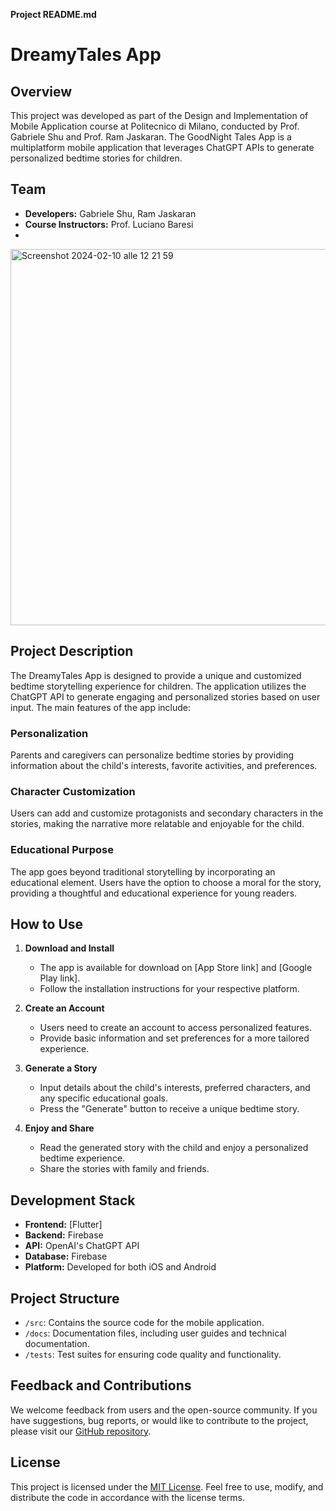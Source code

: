 **Project README.md**

# DreamyTales App

## Overview
This project was developed as part of the Design and Implementation of Mobile Application course at Politecnico di Milano, conducted by Prof. Gabriele Shu and Prof. Ram Jaskaran. The GoodNight Tales App is a multiplatform mobile application that leverages ChatGPT APIs to generate personalized bedtime stories for children.

## Team
- **Developers:** Gabriele Shu, Ram Jaskaran
- **Course Instructors:** Prof. Luciano Baresi
- 
<img width="602" alt="Screenshot 2024-02-10 alle 12 21 59" src="https://github.com/gabrizuzu/DreamyTales/assets/75883129/1268ecc9-4af1-4aae-b6be-825304499022">

## Project Description
The DreamyTales App is designed to provide a unique and customized bedtime storytelling experience for children. The application utilizes the ChatGPT API to generate engaging and personalized stories based on user input. The main features of the app include:

### Personalization
Parents and caregivers can personalize bedtime stories by providing information about the child's interests, favorite activities, and preferences.

### Character Customization
Users can add and customize protagonists and secondary characters in the stories, making the narrative more relatable and enjoyable for the child.

### Educational Purpose
The app goes beyond traditional storytelling by incorporating an educational element. Users have the option to choose a moral for the story, providing a thoughtful and educational experience for young readers.

## How to Use
1. **Download and Install**
   - The app is available for download on [App Store link] and [Google Play link].
   - Follow the installation instructions for your respective platform.

2. **Create an Account**
   - Users need to create an account to access personalized features.
   - Provide basic information and set preferences for a more tailored experience.

3. **Generate a Story**
   - Input details about the child's interests, preferred characters, and any specific educational goals.
   - Press the "Generate" button to receive a unique bedtime story.

4. **Enjoy and Share**
   - Read the generated story with the child and enjoy a personalized bedtime experience.
   - Share the stories with family and friends.

## Development Stack
- **Frontend:** [Flutter]
- **Backend:** Firebase
- **API:** OpenAI's ChatGPT API
- **Database:** Firebase
- **Platform:** Developed for both iOS and Android

## Project Structure
- `/src`: Contains the source code for the mobile application.
- `/docs`: Documentation files, including user guides and technical documentation.
- `/tests`: Test suites for ensuring code quality and functionality.

## Feedback and Contributions
We welcome feedback from users and the open-source community. If you have suggestions, bug reports, or would like to contribute to the project, please visit our [GitHub repository](https://github.com/gabrielezuzu/dreamytales).

## License
This project is licensed under the [MIT License](LICENSE). Feel free to use, modify, and distribute the code in accordance with the license terms.

